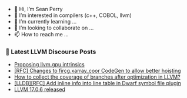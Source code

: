 - 👋 Hi, I’m Sean Perry
- 👀 I’m interested in compilers (c++, COBOL, llvm)
- 🌱 I’m currently learning ...
- 💞️ I’m looking to collaborate on ...
- 📫 How to reach me ...

<!---
s66perry/s66perry is a ✨ special ✨ repository because its `README.md` (this file) appears on your GitHub profile.
You can click the Preview link to take a look at your changes.
--->
### 📕 Latest LLVM Discourse Posts

<!-- DISCOURSE-LLVM:START -->
- [Proposing llvm.gpu intrinsics](https://discourse.llvm.org/t/proposing-llvm-gpu-intrinsics/75374#post_2)
- [[RFC] Changes to fircg.xarray_coor CodeGen to allow better hoisting](https://discourse.llvm.org/t/rfc-changes-to-fircg-xarray-coor-codegen-to-allow-better-hoisting/75257#post_11)
- [How to collect the coverage of branches after optimization in LLVM?](https://discourse.llvm.org/t/how-to-collect-the-coverage-of-branches-after-optimization-in-llvm/75379#post_2)
- [[LLDB][RFC] Add inline info into line table in Dwarf symbol file plugin](https://discourse.llvm.org/t/lldb-rfc-add-inline-info-into-line-table-in-dwarf-symbol-file-plugin/75355#post_2)
- [LLVM 17.0.6 released](https://discourse.llvm.org/t/llvm-17-0-6-released/75282#post_7)
<!-- DISCOURSE-LLVM:END -->
